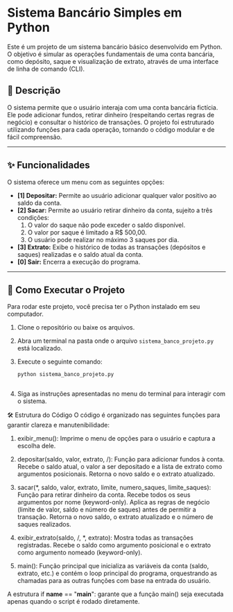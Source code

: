 # Sistema Bancário Simples em Python

Este é um projeto de um sistema bancário básico desenvolvido em Python. O objetivo é simular as operações fundamentais de uma conta bancária, como depósito, saque e visualização de extrato, através de uma interface de linha de comando (CLI).

## 📜 Descrição

O sistema permite que o usuário interaja com uma conta bancária fictícia. Ele pode adicionar fundos, retirar dinheiro (respeitando certas regras de negócio) e consultar o histórico de transações. O projeto foi estruturado utilizando funções para cada operação, tornando o código modular e de fácil compreensão.

---

## ✨ Funcionalidades

O sistema oferece um menu com as seguintes opções:

- **[1] Depositar:** Permite ao usuário adicionar qualquer valor positivo ao saldo da conta.
- **[2] Sacar:** Permite ao usuário retirar dinheiro da conta, sujeito a três condições:
    1. O valor do saque não pode exceder o saldo disponível.
    2. O valor por saque é limitado a R$ 500,00.
    3. O usuário pode realizar no máximo 3 saques por dia.
- **[3] Extrato:** Exibe o histórico de todas as transações (depósitos e saques) realizadas e o saldo atual da conta.
- **[0] Sair:** Encerra a execução do programa.

---

## 🚀 Como Executar o Projeto

Para rodar este projeto, você precisa ter o Python instalado em seu computador.

1. Clone o repositório ou baixe os arquivos.
2. Abra um terminal na pasta onde o arquivo `sistema_banco_projeto.py` está localizado.
3. Execute o seguinte comando:

   ```bash
   python sistema_banco_projeto.py


   
4. Siga as instruções apresentadas no menu do terminal para interagir com o sistema.

🛠️ Estrutura do Código
O código é organizado nas seguintes funções para garantir clareza e manutenibilidade:

1. exibir_menu(): Imprime o menu de opções para o usuário e captura a escolha dele.

2. depositar(saldo, valor, extrato, /): Função para adicionar fundos à conta. Recebe o saldo atual, o valor a ser depositado e a lista de extrato como argumentos posicionais. Retorna o novo saldo e o extrato atualizado.

3. sacar(*, saldo, valor, extrato, limite, numero_saques, limite_saques): Função para retirar dinheiro da conta. Recebe todos os seus argumentos por nome (keyword-only). Aplica as regras de negócio (limite de valor, saldo e número de saques) antes de permitir a transação. Retorna o novo saldo, o extrato atualizado e o número de saques realizados.

4. exibir_extrato(saldo, /, *, extrato): Mostra todas as transações registradas. Recebe o saldo como argumento posicional e o extrato como argumento nomeado (keyword-only).

5. main(): Função principal que inicializa as variáveis da conta (saldo, extrato, etc.) e contém o loop principal do programa, orquestrando as chamadas para as outras funções com base na entrada do usuário.

A estrutura if __name__ == "__main__": garante que a função main() seja executada apenas quando o script é rodado diretamente.
